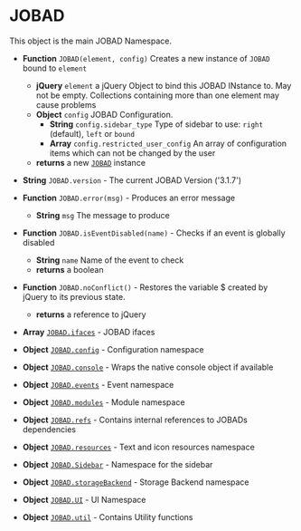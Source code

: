 # JOBAD
This object is the main JOBAD Namespace. 

* **Function** `JOBAD(element, config)` Creates a new instance of `JOBAD` bound to `element` 
	* **jQuery** `element` a jQuery Object to bind this JOBAD INstance to. May not be empty. Collections containing more than one element may cause problems 
	* **Object** `config` JOBAD Configuration. 
		* **String** `config.sidebar_type` Type of sidebar to use: `right` (default), `left` or `bound`
		* **Array** `config.restricted_user_config` An array of configuration items which can not be changed by the user
	* **returns** a new [`JOBAD`](JOBADInstance/index.md) instance

* **String** `JOBAD.version` - The current JOBAD Version ('3.1.7')
* **Function** `JOBAD.error(msg)` - Produces an error message
    * **String** `msg` The message to produce
* **Function** `JOBAD.isEventDisabled(name)` - Checks if an event is globally disabled
    * **String** `name` Name of the event to check
    * **returns** a boolean
* **Function** `JOBAD.noConflict()` - Restores the variable $ created by jQuery to its previous state. 
    * **returns** a reference to jQuery
* **Array** [`JOBAD.ifaces`](JOBAD.ifaces/index.md) - JOBAD ifaces
* **Object** [`JOBAD.config`](JOBAD.config.md) - Configuration namespace
* **Object** [`JOBAD.console`](JOBAD.console.md) - Wraps the native console object if available
* **Object** [`JOBAD.events`](JOBAD.events/index.md) - Event namespace
* **Object** [`JOBAD.modules`](JOBAD.modules/index.md) - Module namespace
* **Object** [`JOBAD.refs`](JOBAD.refs.md) - Contains internal references to  JOBADs dependencies
* **Object** [`JOBAD.resources`](JOBAD.resources.md) - Text and icon resources namespace
* **Object** [`JOBAD.Sidebar`](JOBAD.Sidebar.md) - Namespace for the sidebar
* **Object** [`JOBAD.storageBackend`](JOBAD.storageBackend.md) - Storage Backend namespace
* **Object** [`JOBAD.UI`](JOBAD.UI/index.md) - UI Namespace
* **Object** [`JOBAD.util`](JOBAD.util.md) - Contains Utility functions
